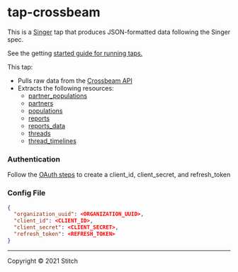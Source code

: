 # tap-crossbeam

This is a [Singer](https://www.singer.io/) tap that produces JSON-formatted data following the Singer spec.

See the getting [started guide for running taps.](https://github.com/singer-io/getting-started/blob/master/docs/RUNNING_AND_DEVELOPING.md#running-singer-with-python)

This tap:

- Pulls raw data from the [Crossbeam API](https://developers.crossbeam.com/)
- Extracts the following resources:
  - [partner_populations](https://developers.crossbeam.com/#53c31e87-71ed-4712-85b5-65877d0c0a0f)
  - [partners](https://developers.crossbeam.com/#dd64387a-b410-40f3-9993-e87f1df96963)
  - [populations](https://developers.crossbeam.com/#9287d593-395e-40cb-ae3b-f4651e01d366)
  - [reports](https://developers.crossbeam.com/#8dd228d3-2df4-4473-b6f6-3ac3c54e7d4b)
  - [reports_data](https://developers.crossbeam.com/#42c54267-9f96-4379-b1ff-720bdf96a47e)
  - [threads](https://developers.crossbeam.com/#4ab89b70-2b52-4405-a625-eeb09c0e7cef)
  - [thread_timelines](https://developers.crossbeam.com/#6315ece6-1805-4132-9337-13bf4607e77a)

### Authentication

Follow the [OAuth steps](https://developers.crossbeam.com/#authentication) to create a client_id, client_secret, and refresh_token

### Config File

```json
{
  "organization_uuid": <ORGANIZATION_UUID>,
  "client_id": <CLIENT_ID>,
  "client_secret": <CLIENT_SECRET>,
  "refresh_token": <REFRESH_TOKEN>
}
```

---

Copyright &copy; 2021 Stitch
